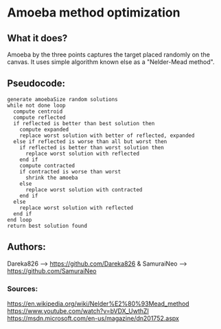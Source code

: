 # Amoeba method optimization
## What it does?
Amoeba by the three points captures the target placed randomly on the canvas. It uses simple algorithm known else as a "Nelder-Mead method".
## Pseudocode:
```
generate amoebaSize random solutions
while not done loop
  compute centroid
  compute reflected
  if reflected is better than best solution then
    compute expanded
    replace worst solution with better of reflected, expanded
  else if reflected is worse than all but worst then
    if reflected is better than worst solution then
      replace worst solution with reflected
    end if
    compute contracted
    if contracted is worse than worst
      shrink the amoeba
    else
      replace worst solution with contracted
    end if
  else
    replace worst solution with reflected
  end if
end loop
return best solution found
```
## Authors:
Dareka826 --> https://github.com/Dareka826
& SamuraiNeo --> https://github.com/SamuraiNeo

### Sources:
https://en.wikipedia.org/wiki/Nelder%E2%80%93Mead_method
https://www.youtube.com/watch?v=bVDX_UwthZI
https://msdn.microsoft.com/en-us/magazine/dn201752.aspx
